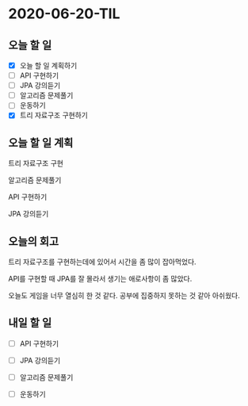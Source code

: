 # 2020-06-20-TIL

## 오늘 할 일

- [x] 오늘 할 일 계획하기
- [ ] API 구현하기
- [ ] JPA 강의듣기
- [ ] 알고리즘 문제풀기
- [ ] 운동하기
- [x] 트리 자료구조 구현하기

## 오늘 할 일 계획

트리 자료구조 구현

알고리즘 문제풀기

API 구현하기

JPA 강의듣기

## 오늘의 회고

트리 자료구조를 구현하는데에 있어서 시간을 좀 많이 잡아먹었다.

API를 구현할 때 JPA를 잘 몰라서 생기는 애로사항이 좀 많았다.

오늘도 게임을 너무 열심히 한 것 같다. 공부에 집중하지 못하는 것 같아 아쉬웠다.

## 내일 할 일

- [ ] API 구현하기
- [ ] JPA 강의듣기
- [ ] 알고리즘 문제풀기
- [ ] 운동하기

